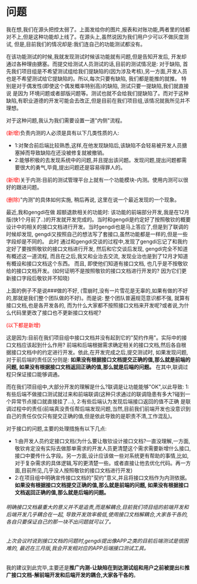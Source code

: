 # 问题

我在想,我们在源头把控太弱了。上面发给你的图片,报表和对账功能,两者里的钱都对不上,但是这种功能却上线了。在源头上,虽然说因为我们用户少可以不做灰度测试, 但是,目前我们的情况却是:我们连自己的功能测试都没有。

在该功能测试的时候,我就发现测试时候该功能就有问题,但是告知开发后, 开发却通过各种理由搪塞。而提交给测试人员测试的话,目前的测试情况是: 对于缺陷, 首先我们项目组是不希望测试组给我们提缺陷的(因为涉及考核),另一方面,开发人员也是不希望测试给它提缺陷的。所以,每次只要有缺陷, 我们都是能推的就推。 特别是对于偶发性(即使这个偶发概率特别高)的缺陷, 测试只要一提缺陷,我们就直接说 是因为 环境问题或者部版问题等。测试也就不会给我们提缺陷了。而对于这种缺陷,有职业道德的开发可能会去改正,但是目前在我们项目组,该情况就我所见并不理想。

对于这种问题,我认为我们需要设置一道"内侧"流程。

<span style="color:red">(新增)</span>负责内测的人必须是具有以下几类性质的人:

* 1:对聚合前后端比较熟悉,这样,在他发现缺陷后,该缺陷不会轻易被开发人员搪塞掉而导致缺陷在还没被修复就被撤销。
* 2:能够积极的去发现系统中的问题,并且提出该问题。发现问题,提出问题都需要很大的勇气,毕竟,提出问题还是容易得罪人的。

<span style="color:red">(新增)</span>关于内测:目前的测试管理平台上就有一个功能模块-内测。使用内测可以很好的跟进问题。

<span style="color:red">(删除)</span>"内测"的具体如何实施,  稍后再说,  这里在说一个最近发现的一个现象。

最近,我和gengdi在做 超额退款相关的功能时:  该功能的前端部分开发,我是在12月版(快1个月前了..)的开发就开发完成的。当时和gengdi是约定好了按照敬钦的概要设计中的相关的接口文档进行开发。当时gengdi也是马上答应了,但是到了联调的时候却发现, gengdi又按照自己的想法写了套接口,虽然功能都是一样的,但是一些字段却是不同的。  此时 通过和gengdi交谈的过程中,发现了gengdi忘记了和我约定好了要按照敬钦的接口文档进行开发,  然后和它交谈后发现, gengdi完全不知道有概述这一道流程, 而且在之后,我又和业治去交流, 发现业治也是到了12月才知道有概设和接口文档这个东西。 而且, 即使他们知道有接口文档, 也几乎是不按敬钦给的接口文档开发。(如何证明不是按照敬钦的接口文档进行开发的? 因为它们更新接口字段后敬钦并不知晓)

上面的例子不是说###做的不好, (雪崩时,没有一片雪花是无辜的,如果有做的不好的,那就是我们整个团队做的不好)。而是说: 整个团队普遍规范意识都不强, 就算有接口文档,也是各开发各的, 而为什么大家都不按照接口文档来开发呢?或者说,为什么代码里更改了接口也不更新接口文档呢?

<span style="color:red">(以下都是新增)</span>

这是因为:目前在我们项目组中接口文档并没有起到它的"契约作用"。实际中的接口文档应该起到什么作用? 前端和后端根据需求确定相关的接口文档,然后各自根据接口文档中的约定进行开发。依此,在开发完成之后,提交测试时, 如果发现问题, 对于前后端的责任区分则是: **如果没有根据接口文档提交正确的值,那么就是前端的问题, 如果没有根据接口文档返回正确的值,那么就是后端的问题。** 在其中,联调过程只保证接口能够调通。

而在我们项目组中,大部分开发的理解是什么?联调是让功能能够"OK",以此导致: 1:有些后端不做接口测试就过来和前端联调(这种只求通过的联调隐患有多大?碰到一个异常节点接口就直接挂了...), 2:有些后端认为发现后端接口返回的值不正确 是联调过程中的责任(前端真没责任帮后端发现问题,当然,目前我们前端开发也没意识到自己的责任仅仅只有提交正确的值,但是依此导致的是职责不清,工作混乱)。

对于接口的问题,主要的处理措施有以下几点:

* 1:由开发人员约定接口文档(为什么要让敬钦设计接口文档?一直没理解,一方面,敬钦肯定没有实际去做那单需求的开发人员更清楚这个需求需要新增什么接口,接口中要传什么字段。另一方面,设计应该做一些对系统更有帮助的事情,比如,对于复杂需求的具体逻辑,写的更清楚一些。或者直接让他去优化代码。再一方面,目前所见,几乎没人按照敬钦的接口文档进行开发)
* 2:在项目组中明确宣传接口文档的"契约"意义,并且将接口文档作为内测依据。**如果没有根据接口文档提交正确的值,那么就是前端的问题, 如果没有根据接口文档返回正确的值,那么就是后端的问题。**

###### 明确接口文档最重大的意义并不是追责,而是解耦合,目前我们项目组的前端开发和后端开发几乎耦合在一起, 导致开发效率极低,使用接口文档解耦合,大家各干各的,各自只要保证自己的那一块不出问题就可以了。

###### 上次会议时说到接口文档的问题时,gengdi提出像APP之类的目前后端测试是很困难的, 最迟在三月版,我会开发相对应的APP后端接口测试工具。

我的建议到此完毕,主要还是**推广内测-让缺陷在到达测试组和用户之前被提出**和**推广接口文档-解前端开发和后端开发的耦合,大家各干各的**。